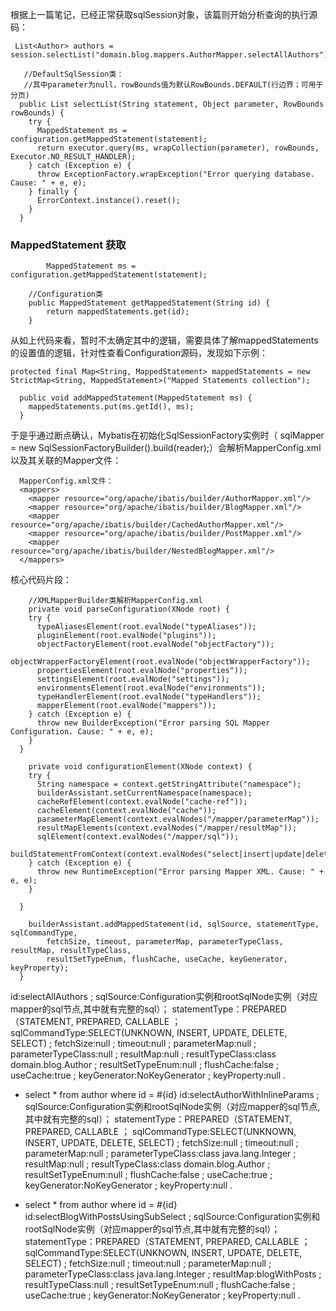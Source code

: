 根据上一篇笔记，已经正常获取sqlSession对象，该篇则开始分析查询的执行源码：
```language
 List<Author> authors = session.selectList("domain.blog.mappers.AuthorMapper.selectAllAuthors");
```
```language
   //DefaultSqlSession类：
   //其中parameter为null，rowBounds值为默认RowBounds.DEFAULT(行边界；可用于分页)
  public List selectList(String statement, Object parameter, RowBounds rowBounds) {
    try {
      MappedStatement ms = configuration.getMappedStatement(statement);
      return executor.query(ms, wrapCollection(parameter), rowBounds, Executor.NO_RESULT_HANDLER);
    } catch (Exception e) {
      throw ExceptionFactory.wrapException("Error querying database.  Cause: " + e, e);
    } finally {
      ErrorContext.instance().reset();
    }
  }
```
### MappedStatement 获取
```language
       	MappedStatement ms = configuration.getMappedStatement(statement);
```
```language
    //Configuration类
    public MappedStatement getMappedStatement(String id) {
    	return mappedStatements.get(id);
    }
```
从如上代码来看，暂时不太确定其中的逻辑，需要具体了解mappedStatements的设置值的逻辑，针对性查看Configuration源码，发现如下示例：
```
protected final Map<String, MappedStatement> mappedStatements = new StrictMap<String, MappedStatement>("Mapped Statements collection");

  public void addMappedStatement(MappedStatement ms) {
    mappedStatements.put(ms.getId(), ms);
  }

```
于是乎通过断点确认，Mybatis在初始化SqlSessionFactory实例时（ sqlMapper = new SqlSessionFactoryBuilder().build(reader);）会解析MapperConfig.xml以及其关联的Mapper文件：
```language
  MapperConfig.xml文件：
  <mappers>
    <mapper resource="org/apache/ibatis/builder/AuthorMapper.xml"/>
    <mapper resource="org/apache/ibatis/builder/BlogMapper.xml"/>
    <mapper resource="org/apache/ibatis/builder/CachedAuthorMapper.xml"/>
    <mapper resource="org/apache/ibatis/builder/PostMapper.xml"/>
    <mapper resource="org/apache/ibatis/builder/NestedBlogMapper.xml"/>
  </mappers>
```
核心代码片段：
```
    //XMLMapperBuilder类解析MapperConfig.xml
    private void parseConfiguration(XNode root) {
    try {
      typeAliasesElement(root.evalNode("typeAliases"));
      pluginElement(root.evalNode("plugins"));
      objectFactoryElement(root.evalNode("objectFactory"));
      objectWrapperFactoryElement(root.evalNode("objectWrapperFactory"));
      propertiesElement(root.evalNode("properties"));
      settingsElement(root.evalNode("settings"));
      environmentsElement(root.evalNode("environments"));
      typeHandlerElement(root.evalNode("typeHandlers"));
      mapperElement(root.evalNode("mappers"));
    } catch (Exception e) {
      throw new BuilderException("Error parsing SQL Mapper Configuration. Cause: " + e, e);
    }
  }

    private void configurationElement(XNode context) {
    try {
      String namespace = context.getStringAttribute("namespace");
      builderAssistant.setCurrentNamespace(namespace);
      cacheRefElement(context.evalNode("cache-ref"));
      cacheElement(context.evalNode("cache"));
      parameterMapElement(context.evalNodes("/mapper/parameterMap"));
      resultMapElements(context.evalNodes("/mapper/resultMap"));
      sqlElement(context.evalNodes("/mapper/sql"));
      buildStatementFromContext(context.evalNodes("select|insert|update|delete"));
    } catch (Exception e) {
      throw new RuntimeException("Error parsing Mapper XML. Cause: " + e, e);
    }

  }
```

```language
    builderAssistant.addMappedStatement(id, sqlSource, statementType, sqlCommandType,
        fetchSize, timeout, parameterMap, parameterTypeClass, resultMap, resultTypeClass,
        resultSetTypeEnum, flushCache, useCache, keyGenerator, keyProperty);
  }
```
id:selectAllAuthors ; sqlSource:Configuration实例和rootSqlNode实例（对应mapper的sql节点,其中就有完整的sql）； statementType：PREPARED（STATEMENT, PREPARED, CALLABLE ； sqlCommandType:SELECT(UNKNOWN, INSERT, UPDATE, DELETE, SELECT) ; fetchSize:null ; timeout:null ; parameterMap:null ; parameterTypeClass:null ; resultMap:null ; resultTypeClass:class domain.blog.Author ; resultSetTypeEnum:null ; flushCache:false ; useCache:true ; keyGenerator:NoKeyGenerator ; keyProperty:null .

- select * from author where id = #{id}
id:selectAuthorWithInlineParams ; sqlSource:Configuration实例和rootSqlNode实例（对应mapper的sql节点,其中就有完整的sql）； statementType：PREPARED（STATEMENT, PREPARED, CALLABLE ； sqlCommandType:SELECT(UNKNOWN, INSERT, UPDATE, DELETE, SELECT) ; fetchSize:null ; timeout:null ; parameterMap:null ; parameterTypeClass:class java.lang.Integer ; resultMap:null ; resultTypeClass:class domain.blog.Author ; resultSetTypeEnum:null ; flushCache:false ; useCache:true ; keyGenerator:NoKeyGenerator ; keyProperty:null .

- select * from author where id = #{id}
id:selectBlogWithPostsUsingSubSelect ; sqlSource:Configuration实例和rootSqlNode实例（对应mapper的sql节点,其中就有完整的sql）； statementType：PREPARED（STATEMENT, PREPARED, CALLABLE ； sqlCommandType:SELECT(UNKNOWN, INSERT, UPDATE, DELETE, SELECT) ; fetchSize:null ; timeout:null ; parameterMap:null ; parameterTypeClass:class java.lang.Integer ; resultMap:blogWithPosts ; resultTypeClass:null ; resultSetTypeEnum:null ; flushCache:false ; useCache:true ; keyGenerator:NoKeyGenerator ; keyProperty:null .
